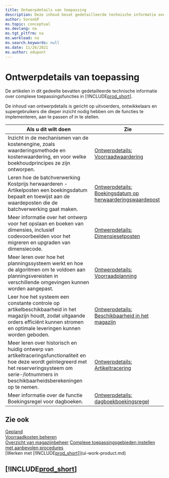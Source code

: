 ```yaml
---
title: Ontwerpdetails van toepassing
description: Deze inhoud bevat gedetailleerde technische informatie over complexe toepassingsfuncties in Business Central.
author: SorenGP
ms.topic: conceptual
ms.devlang: na
ms.tgt_pltfrm: na
ms.workload: na
ms.search.keywords: null
ms.date: 11/26/2021
ms.author: edupont
---
```

# <a name="application-design-details"></a><a name="application-design-details"></a><a name="application-design-details"></a>Ontwerpdetails van toepassing

De artikelen in dit gedeelte bevatten gedetailleerde technische informatie over complexe toepassingsfuncties in [!INCLUDE[prod_short](includes/prod_short.md)].  

De inhoud van ontwerpdetails is gericht op uitvoerders, ontwikkelaars en supergebruikers die dieper inzicht nodig hebben om de functies te implementeren, aan te passen of in te stellen.  

|**Als u dit wilt doen**|**Zie**|  
|------------|-------------|  
|Inzicht in de mechanismen van de kostenengine, zoals waarderingsmethode en kostenwaardering, en voor welke boekhoudprincipes ze zijn ontworpen.|[Ontwerpdetails: Voorraadwaardering](design-details-inventory-costing.md)|  
|Leren hoe de batchverwerking Kostprijs herwaarderen - Artikelposten een boekingsdatum bepaalt en toewijst aan de waardeposten die de batchverwerking gaat maken.|[Ontwerpdetails: Boekingsdatum op herwaarderingswaardepost](design-details-inventory-adjustment-value-entry-posting-date.md)|
|Meer informatie over het ontwerp voor het opslaan en boeken van dimensies, inclusief codevoorbeelden voor het migreren en upgraden van dimensiecode.|[Ontwerpdetails: Dimensiesetposten](design-details-dimension-set-entries-overview.md)|
|Meer leren over hoe het planningssysteem werkt en hoe de algoritmen om te voldoen aan planningsvereisten in verschillende omgevingen kunnen worden aangepast.|[Ontwerpdetails: Voorraadplanning](design-details-supply-planning.md)|  
|Leer hoe het systeem een constante controle op artikelbeschikbaarheid in het magazijn houdt, zodat uitgaande orders efficiënt kunnen stromen en optimale leveringen kunnen worden geboden.|[Ontwerpdetails: Beschikbaarheid in het magazijn](design-details-availability-in-the-warehouse.md)|
|Meer leren over historisch en huidig ontwerp van artikeltraceringsfunctionaliteit en hoe deze wordt geïntegreerd met het reserveringsysteem om serie-/lotnummers in beschikbaarheidsberekeningen op te nemen.|[Ontwerpdetails: Artikeltracering](design-details-item-tracking.md)|  
|Meer informatie over de functie Boekingsregel voor dagboeken.|[Ontwerpdetails: dagboekboekingsregel](design-details-general-journal-post-line.md)|

## <a name="see-also"></a><a name="see-also"></a><a name="see-also"></a>Zie ook

[Gepland](production-planning.md)  
[Voorraadkosten beheren](finance-manage-inventory-costs.md)  
[Overzicht van magazijnbeheer](design-details-warehouse-management.md)
[Complexe toepassingsgebieden instellen met aanbevolen procedures](set-up-complex-application-areas-using-best-practices.md)  
[Werken met [!INCLUDE[prod_short](includes/prod_short.md)]](ui-work-product.md)  

## [!INCLUDE[prod_short](includes/free_trial_md.md)]
